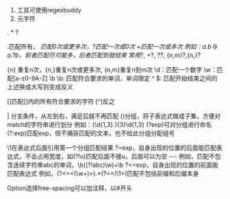 1. 工具可使用regexbuddy
2. 元字符

. * ? 

.匹配所有， *匹配0次或更多次，?匹配一次或0次 +匹配一次或多次
例如：a.*b与a.*?b，前者匹配尽可能多，后者匹配到就结束
常用*?, +?, ??, {n,m}?,{n,}?

{n} 重复n次，{n,}重复n次或更多次, {n,m}重复n到m次
\d：匹配一个数字
\w：匹配[a-z0-9A-Z]
\b \b: 匹配符合要求的单词，单词限定
^ $: 匹配开始结束之间的
上述换成大写则变成反义

[]匹配[]内的所有符合要求的字符
[^]反之

| 分支条件，从左到右，满足后就不再匹配
()分组，将子表达式做成子集，方便对match的字符串进行划分
  例如：(\d{1,3}\.){3}\d{1,3}
  (?<groupname>exp)可对分组进行命名
  (?:exp)匹配exp，但不捕获匹配的文本，也不给此分组分配组号

\1在表达式后面引用第一个分组匹配结果
?=exp，自身出现的位置的后面能匹配表达式，不会占用宽度，如(?!u)匹配后面不接u，后面可以为空
--- 例如，匹配不包含连续字符串abc的单词，\b((?!abc)\w)+\b
?<=exp，自身出现的位置的前面能匹配表达式
例如，(?<=<(\w+)>).*(?=<\/\1>)匹配不包括前缀和后缀本身

Option选择free-spacing可以加注释，以#开头